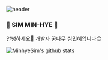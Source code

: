 ![header](https://capsule-render.vercel.app/api?type=rounded&color=D5E6C4&height=300&section=header&text=Welcome!&fontColor=fffce8&fontSize=90)
### 🌱 SIM MIN-HYE 🌱

안녕하세요🙌 개발자 꿈나무 심민혜입니다😊


![MinhyeSim's github stats](https://github-readme-stats.vercel.app/api?username=MinhyeSim&theme=vue&show_icons=true)
